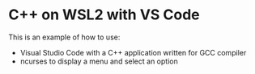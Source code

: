 # C++ on WSL2 with VS Code

This is an example of how to use:
* Visual Studio Code with a C++ application written for GCC compiler
* ncurses to display a menu and select an option